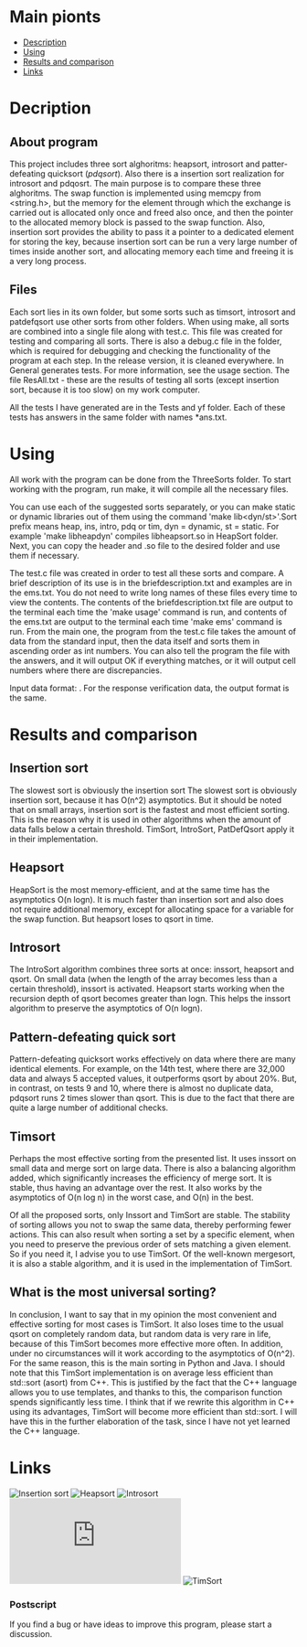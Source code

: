 # Main pionts
* [Description](#description)
* [Using](#using)
* [Results and comparison](#results)
* [Links](#links)

# Decription
## About program
This project includes three sort alghoritms: heapsort, introsort and patter-defeating quicksort (*pdqsort*). Also there is a insertion sort realization for introsort and pdqosrt. The main purpose is to compare these three alghoritms. The swap function is implemented using memcpy from <string.h>, but the memory for the element through which the exchange is carried out is allocated only once and freed also once, and then the pointer to the allocated memory block is passed to the swap function. Also, insertion sort provides the ability to pass it a pointer to a dedicated element for storing the key, because insertion sort can be run a very large number of times inside another sort, and allocating memory each time and freeing it is a very long process. 

## Files
Each sort lies in its own folder, but some sorts such as timsort, introsort and patdefqsort use other sorts from other folders. When using make, all sorts are combined into a single file along with test.c. This file was created for testing and comparing all sorts. There is also a debug.c file in the folder, which is required for debugging and checking the functionality of the program at each step. In the release version, it is cleaned everywhere. In General generates tests. For more information, see the usage section. The file ResAll.txt - these are the results of testing all sorts (except insertion sort, because it is too slow) on my work computer.

All the tests I have generated are in the Tests and yf folder. Each of these tests has answers in the same folder with names *ans.txt.

# Using
All work with the program can be done from the ThreeSorts folder. To start working with the program, run make, it will compile all the necessary files.

You can use each of the suggested sorts separately, or you can make static or dynamic libraries out of them using the command 'make lib<sort prefix><dyn/st>'.Sort prefix means heap, ins, intro, pdq or tim, dyn = dynamic, st = static. For example 'make libheapdyn' compiles libheapsort.so in HeapSort folder. Next, you can copy the header and .so file to the desired folder and use them if necessary.

The test.c file was created in order to test all these sorts and compare. A brief description of its use is in the briefdescription.txt and examples are in the ems.txt. You do not need to write long names of these files every time to view the contents. The contents of the briefdescription.txt file are output to the terminal each time the 'make usage' command is run, and contents of the ems.txt are output to the terminal each time 'make ems' command is run. From the main one, the program from the test.c file takes the amount of data from the standard input, then the data itself and sorts them in ascending order as int numbers. You can also tell the program the file with the answers, and it will output OK if everything matches, or it will output cell numbers where there are discrepancies.

Input data format: <num of elem> <elem itself>. For the response verification data, the output format is the same.

# Results and comparison
## Insertion sort
The slowest sort is obviously the insertion sort The slowest sort is obviously insertion sort, because it has O(n^2) asymptotics. But it should be noted that on small arrays, insertion sort is the fastest and most efficient sorting. This is the reason why it is used in other algorithms when the amount of data falls below a certain threshold. TimSort, IntroSort, PatDefQsort apply it in their implementation. 

## Heapsort
HeapSort is the most memory-efficient, and at the same time has the asymptotics O(n logn). It is much faster than insertion sort and also does not require additional memory, except for allocating space for a variable for the swap function. But heapsort loses to qsort in time.

## Introsort
The IntroSort algorithm combines three sorts at once: inssort, heapsort and qsort. On small data (when the length of the array becomes less than a certain threshold), inssort is activated. Heapsort starts working when the recursion depth of qsort becomes greater than logn. This helps the inssort algorithm to preserve the asymptotics of O(n logn).

## Pattern-defeating quick sort
Pattern-defeating quicksort works effectively on data where there are many identical elements. For example, on the 14th test, where there are 32,000 data and always 5 accepted values, it outperforms qsort by about 20%. But, in contrast, on tests 9 and 10, where there is almost no duplicate data, pdqsort runs 2 times slower than qsort. This is due to the fact that there are quite a large number of additional checks.

## Timsort
Perhaps the most effective sorting from the presented list. It uses inssort on small data and merge sort on large data. There is also a balancing algorithm added, which significantly increases the efficiency of merge sort. It is stable, thus having an advantage over the rest. It also works by the asymptotics of O(n log n) in the worst case, and O(n) in the best.

Of all the proposed sorts, only Inssort and TimSort are stable. The stability of sorting allows you not to swap the same data, thereby performing fewer actions. This can also result when sorting a set by a specific element, when you need to preserve the previous order of sets matching a given element. So if you need it, I advise you to use TimSort. Of the well-known mergesort, it is also a stable algorithm, and it is used in the implementation of TimSort.

## What is the most universal sorting?
In conclusion, I want to say that in my opinion the most convenient and effective sorting for most cases is TimSort.  It also loses time to the usual qsort on completely random data, but random data is very rare in life, because of this TimSort becomes more effective more often. In addition, under no circumstances will it work according to the asymptotics of O(n^2). For the same reason, this is the main sorting in Python and Java. 
I should note that this TimSort implementation is on average less efficient than std::sort (asort) from C++. This is justified by the fact that the C++ language allows you to use templates, and thanks to this, the comparison function spends significantly less time. I think that if we rewrite this algorithm in C++ using its advantages, TimSort will become more efficient than std::sort. I will have this in the further elaboration of the task, since I have not yet learned the C++ language.

# Links
![Insertion sort](https://en.wikipedia.org/wiki/Insertion_sort)
![Heapsort](https://en.wikipedia.org/wiki/Heapsort)
![Introsort](https://en.wikipedia.org/wiki/Introsort)
![Pdqsort](https://arxiv.org/pdf/2106.05123v1.pdf)
![TimSort](https://en.wikipedia.org/wiki/Timsort)

### Postscript
If you find a bug or have ideas to improve this program, please start a discussion. 
